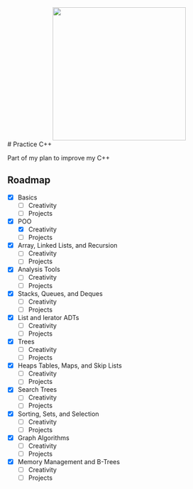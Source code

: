 <div id="header" align="center">
  <img src="https://media.giphy.com/media/1sgetPM00wWqJpVUTl/giphy.gif" width="300"/>
</div>
# Practice C++

Part of my plan to improve my C++


<!-- ROADMAP -->
## Roadmap
- [x] Basics
  - [ ] Creativity
  - [ ] Projects
- [x] POO
  - [x] Creativity
  - [ ] Projects
- [x] Array, Linked Lists, and Recursion
  - [ ] Creativity
  - [ ] Projects
- [x] Analysis Tools
  - [ ] Creativity
  - [ ] Projects
- [x] Stacks, Queues, and Deques
  - [ ] Creativity
  - [ ] Projects
- [x] List and Ierator ADTs
  - [ ] Creativity
  - [ ] Projects
- [x] Trees
  - [ ] Creativity
  - [ ] Projects
- [x] Heaps Tables, Maps, and Skip Lists
  - [ ] Creativity
  - [ ] Projects
- [x] Search Trees
  - [ ] Creativity
  - [ ] Projects
- [x] Sorting, Sets, and Selection
  - [ ] Creativity
  - [ ] Projects
- [x] Graph Algorithms
  - [ ] Creativity
  - [ ] Projects
- [x] Memory Management and B-Trees
  - [ ] Creativity
  - [ ] Projects
